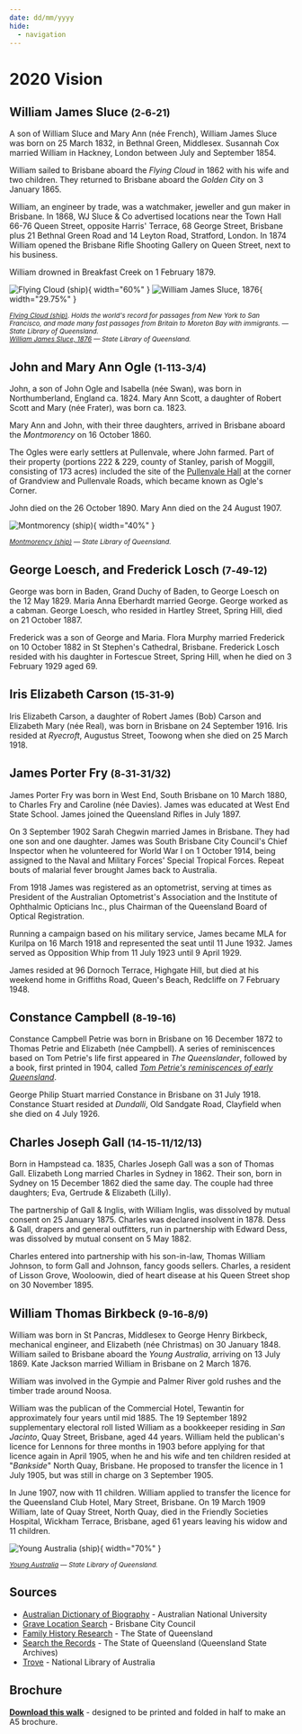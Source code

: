 ```yaml
---
date: dd/mm/yyyy
hide:
  - navigation
---
```


# 2020 Vision 


<!-- 

???+ directions "Directions" 

    Starting point
    Walking directions to first headstone... is the grave of...
    
    ![](../assets/404.png){ width="15%" }

-->

## William James Sluce <small>(2‑6‑21)</small>

A son of William Sluce and Mary Ann (née French), William James Sluce was born on 25 March 1832, in Bethnal Green, Middlesex.
Susannah Cox married William in Hackney, London between July and September 1854. 

William sailed to Brisbane aboard the *Flying Cloud* in 1862 with his wife and two children. They returned to Brisbane aboard the *Golden City* on 3 January 1865.

William, an engineer by trade, was a watchmaker, jeweller and gun maker in Brisbane. In 1868, WJ Sluce & Co advertised locations near the Town Hall 66-76 Queen Street, opposite Harris' Terrace, 68 George Street, Brisbane plus 21 Bethnal Green Road and 14 Leyton Road, Stratford, London. In 1874 William opened the Brisbane Rifle Shooting Gallery on Queen Street, next to his business.

William drowned in Breakfast Creek on 1 February 1879.

![Flying Cloud (ship)](../assets/flying-cloud-ship.jpg){ width="60%" }  ![William James Sluce, 1876](../assets/william-james-sluce.jpg){ width="29.75%" }  

*<small>[Flying Cloud (ship)](http://onesearch.slq.qld.gov.au/permalink/f/1upgmng/slq_alma21220145060002061). Holds the world's record for passages from New York to San Francisco, and made many fast passages from Britain to Moreton Bay with immigrants. — State Library of Queensland.</small>* <br>
*<small>[William James Sluce, 1876](http://onesearch.slq.qld.gov.au/permalink/f/1upgmng/slq_alma21220151590002061) — State Library of Queensland.</small>*

<!-- 

??? directions "Directions" 

    
    Walking directions to next headstone... is the grave of...
    
    ![](../assets/404.png){ width="15%" }
    
-->

## John and Mary Ann Ogle <small>(1‑113‑3/4)</small>

John, a son of John Ogle and Isabella (née Swan), was born in Northumberland, England ca. 1824. Mary Ann Scott, a daughter of Robert Scott and Mary (née Frater), was born ca. 1823.

Mary Ann and John, with their three daughters, arrived in Brisbane aboard the *Montmorency* on 16 October 1860.

The Ogles were early settlers at Pullenvale, where John farmed. Part of their property (portions 222 & 229, county of Stanley, parish of Moggill, consisting of 173 acres) included the site of the [Pullenvale Hall](https://g.page/thepullenvalehall) at the corner of Grandview and Pullenvale Roads, which became known as Ogle's Corner.

John died on the 26 October 1890. Mary Ann died on the 24 August 1907.

![Montmorency (ship)](../assets/montmorency-ship.jpg){ width="40%" }  

*<small>[Montmorency (ship)](http://onesearch.slq.qld.gov.au/permalink/f/1upgmng/slq_alma21220157310002061) — State Library of Queensland.</small>*


## George Loesch, and Frederick Losch <small>(7‑49‑12)</small>

<!-- Why the different surnames? -->

George was born in Baden, Grand Duchy of Baden, to George Loesch on the 12 May 1829. Maria Anna Eberhardt married George. George worked as a cabman. George Loesch, who resided in Hartley Street, Spring Hill, died on 21 October 1887.

Frederick was a son of George and Maria. Flora Murphy married Frederick on 10 October 1882 in St Stephen's Cathedral, Brisbane. Frederick Losch resided with his daughter in Fortescue Street, Spring Hill, when he died on 3 February 1929 aged 69.

## Iris Elizabeth Carson <small>(15‑31‑9)</small>

Iris Elizabeth Carson, a daughter of Robert James (Bob) Carson and Elizabeth Mary (née Real), was born in Brisbane on 24 September 1916. Iris resided at *Ryecroft*, Augustus Street, Toowong when she died on 25 March 1918. 


## James Porter Fry <small>(8‑31‑31/32)</small>

James Porter Fry was born in West End, South Brisbane on 10 March 1880, to Charles Fry and Caroline (née Davies). James was educated at West End State School. James joined the Queensland Rifles in July 1897.

On 3 September 1902 Sarah Chegwin married James in Brisbane. They had one son and one daughter. James was South Brisbane City Council's Chief Inspector when he volunteered for World War I on 1 October 1914, being assigned to the Naval and Military Forces' Special Tropical Forces. Repeat bouts of malarial fever brought James back to Australia.

From 1918 James was registered as an optometrist, serving at times as President of the Australian Optometrist's Association and the Institute of Ophthalmic Opticians Inc., plus Chairman of the Queensland Board of Optical Registration.

Running a campaign based on his military service, James became MLA for Kurilpa on 16 March 1918 and represented the seat until 11 June 1932. James served as Opposition Whip from 11 July 1923 until 9 April 1929. 

James resided at 96 Dornoch Terrace, Highgate Hill, but died at his weekend home in Griffiths Road, Queen's Beach, Redcliffe on 7 February 1948.

## Constance Campbell <small>(8‑19‑16)</small>

Constance Campbell Petrie was born in Brisbane on 16 December 1872 to Thomas Petrie and Elizabeth (née Campbell). A series of reminiscences based on Tom Petrie's life first appeared in *The Queenslander*, followed by a book, first printed in 1904, called *[Tom Petrie's reminiscences of early Queensland](http://onesearch.slq.qld.gov.au/permalink/f/6ia4ku/slq_alma21136083760002061)*.

George Philip Stuart married Constance in Brisbane on 31 July 1918. Constance Stuart resided at *Dundalli*, Old Sandgate Road, Clayfield when she died on 4 July 1926.

## Charles Joseph Gall <small>(14‑15‑11/12/13)</small>

Born in Hampstead ca. 1835, Charles Joseph Gall was a son of Thomas Gall. Elizabeth Long married Charles in Sydney in 1862. Their son, born in Sydney on 15 December 1862 died the same day. The couple had three daughters; Eva, Gertrude & Elizabeth (Lilly).

The partnership of Gall & Inglis, with William Inglis, was dissolved by mutual consent on 25 January 1875. Charles was declared insolvent in 1878. Dess & Gall, drapers and general outfitters, run in partnership with Edward Dess, was dissolved by mutual consent on 5 May 1882.

Charles entered into partnership with his son-in-law, Thomas William Johnson, to form Gall and Johnson, fancy goods sellers.
Charles, a resident of Lisson Grove, Wooloowin, died of heart disease at his Queen Street shop on 30 November 1895.

## William Thomas Birkbeck <small>(9‑16‑8/9)</small>

William was born in St Pancras, Middlesex to George Henry Birkbeck, mechanical engineer, and Elizabeth (née Christmas) on 30 January 1848. William sailed to Brisbane aboard the *Young Australia*, arriving on 13 July 1869. Kate Jackson married William in Brisbane on 2 March 1876. 

William was involved in the Gympie and Palmer River gold rushes and the timber trade around Noosa.

William was the publican of the Commercial Hotel, Tewantin for approximately four years until mid 1885. The 19 September 1892 supplementary electoral roll listed William as a bookkeeper residing in *San Jacinto*, Quay Street, Brisbane, aged 44 years. William held the publican's licence for Lennons for three months in 1903 before applying for that licence again in April 1905, when he and his wife and ten children resided at "*Bankside*" North Quay, Brisbane. He proposed to transfer the licence in 1 July 1905, but was still in charge on 3 September 1905.

In June 1907, now with 11 children. William applied to transfer the licence for the Queensland Club Hotel, Mary Street, Brisbane.
On 19 March 1909 William, late of Quay Street, North Quay, died in the Friendly Societies Hospital, Wickham Terrace, Brisbane, aged 61 years leaving his widow and 11 children. 

![Young Australia (ship)](../assets/young-australia-ship.jpg){ width="70%" }  

*<small>[Young Australia](http://onesearch.slq.qld.gov.au/permalink/f/1upgmng/slq_alma21219330430002061) — State Library of Queensland.</small>*


## Sources

- [Australian Dictionary of Biography](https://adb.anu.edu.au) - Australian National University
- [Grave Location Search](https://graves.brisbane.qld.gov.au) - Brisbane City Council
- [Family History Research](https://www.familyhistory.bdm.qld.gov.au) - The State of Queensland
- [Search the Records](https://www.qld.gov.au/recreation/arts/heritage/archives/search-the-records) - The State of Queensland (Queensland State Archives)
- [Trove](https://trove.nla.gov.au) - National Library of Australia

<div class="noprint" markdown="1">

## Brochure

**[Download this walk](../assets/guides/2020-vision.pdf)** - designed to be printed and folded in half to make an A5 brochure.

</div>
